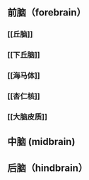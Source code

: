 ## 前脑（forebrain）
### [[丘脑]]
### [[下丘脑]]
### [[海马体]]
### [[杏仁核]]
### [[大脑皮质]]

## 中脑 (midbrain)

## 后脑（hindbrain）